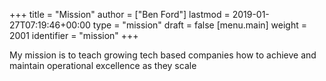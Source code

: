 +++
title = "Mission"
author = ["Ben Ford"]
lastmod = 2019-01-27T07:19:46+00:00
type = "mission"
draft = false
[menu.main]
  weight = 2001
  identifier = "mission"
+++

My mission is to teach growing tech based companies how to achieve and maintain
operational excellence as they scale
